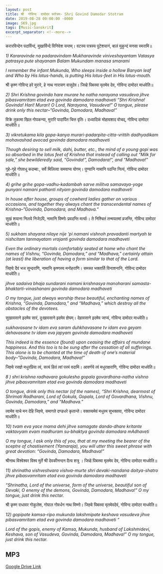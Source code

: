 ```yaml
---
layout: post
title: श्री  गोविन्द  दामोदर स्तोत्रम- Shri Govind Damodar Stotram
date: 2019-08-28 00:00:00 -0000
image: SK9.jpg
tags: [Music-Sanskrit]
excerpt_separator: <!--more-->
---
```





करारविन्देन पदार्विन्दं, मुखार्विन्दे विनिवेश यन्तम्।  वटस्य पत्रस्य पुटेशयानं, बालं मुकुन्दं मनसा स्मरामि॥ 
<!--more-->

*1) Kararavinde na padaravindam  Mukharavinde viniveshayantam  Vatasya patrasya pute shayanam  Balam Mukundam manasa smarami*  

*I remember the infant Mukunda, Who sleeps inside a hollow Banyan leaf and Who by His lotus-hands, is putting His lotus-feet in His lotus-mouth.*


 श्री कृष्ण गोविन्द हरे मुरारे, हे नाथ नारायण वासुदेव।  जिव्हे पिबस्वा मृतमेव देव, गोविन्द दामोदर माधवेति॥  

*2) Shri Krishna govinda hare murare  he natha narayana vasudeva  jihve pibasvamritam etad eva  govinda damodara madhaveti 
 “Shri Krishna! Govinda! Hari! Murari! O Lord, Narayana, Vasudeva!” O tongue, please drink only this nectar–”Govinda, Damodara, Madhava!”*

विक्रे तुकामा खिल गोपकन्या, मुरारि पादार्पित चित्त वृतिः।  दध्यादिकं मोहावशाद वोचद्, गोविन्द दामोदर माधवेति॥

*3) vikretukama kila gopa-kanya  murari-padarpita-citta-vrittih  dadhyadikam mohavashad avocad  govinda damodara madhaveti*  

*Though desiring to sell milk, dahi, butter, etc., the mind of a young gopi was so absorbed in the lotus feet of Krishna that instead of calling out “Milk for sale,” she bewilderedly said, “Govinda!”, Damodara!”, and “Madhava!”*

  गृहे-गृहे गोपवधू कदम्बा:, सर्वे मिलित्वा समवाप्य  योगम्।  पुण्यानि नामानि पठन्ति नित्यं, गोविन्द दामोदर माधवेति॥  

*4) grihe grihe gopa-vadhu-kadambah  sarve militva samavaya-yoge  punyani namani pathanti nityam  govinda damodara madhaveti*

*In house after house, groups of cowherd ladies gather on various occasions, and together they always chant the transcendental names of Krishna–”Govinda, Damodara, and Madhava.”*

सुखं शयाना निलये निजेऽपि, नामानि विष्णोः प्रवदन्ति मर्त्याः।  ते निश्चितं तन्मयतमां व्रजन्ति, गोविन्द दामोदर माधवेति॥ 

*5) sukham shayana nilaye nije ‘pi  namani vishnoh pravadanti martyah  te nishcitam tanmayatam vrajanti  govinda damodara madhaveti*

*Even the ordinary mortals comfortably seated at home who chant the names of Vishnu, “Govinda, Damodara,” and “Madhava,” certainly attain (at least) the liberation of having a form similar to that of the Lord.*

 जिह्‍वे दैवं भज सुन्दराणि, नामानि कृष्णस्य मनोहराणि।  समस्त भक्तार्ति विनाशनानि, गोविन्द दामोदर माधवेति॥ 

*jihve sadaiva bhaja sundarani  namani krishnasya manoharani  samasta-bhaktarti-vinashanani  govinda damodara madhaveti*

*O my tongue, just always worship these beautiful, enchanting names of Krishna, “Govinda, Damodara,” and “Madhava,” which destroy all the obstacles of the devotees.*

 सुखावसाने इदमेव सारं, दुःखावसाने इदमेव ज्ञेयम्।  देहावसाने इदमेव जाप्यं, गोविन्द दामोदर माधवेति॥  
 
*sukhavasane tv idam eva saram  duhkhavasane tv idam eva geyam  dehavasane tv idam eva japyam  govinda damodara madhaveti*

  
*This indeed is the essence (found) upon ceasing the affairs of mundane happiness. And this too is to be sung after the cessation of all sufferings. This alone is to be chanted at the time of death of one’s material body–”Govinda, Damodara, Madhava!”*

जिह्‍वे रसज्ञे मधुरप्रिया त्वं, सत्यं हितं त्वां परमं वदामि।  आवर्णये त्वं मधुराक्षराणि, गोविन्द दामोदर माधवेति॥  

*8 ) shri krishna radhavara gokulesha  gopala govardhana-natha vishno  jihve pibasvamritam etad eva  govinda damodara madhaveti*

*O tongue, drink only this nectar (of the names), “Shri Krishna, dearmost of Shrimati Radharani, Lord of Gokula, Gopala, Lord of Govardhana, Vishnu, Govinda, Damodara,” and “Madhava.”*

त्वामेव याचे मन देहि जिह्‍वे, समागते दण्डधरे कृतान्ते।  वक्तव्यमेवं मधुरम सुभक्तया, गोविन्द दामोदर माधवेति॥ 

*10) tvam eva yace mama dehi jihve  samagate danda-dhare kritante  vaktavyam evam madhuram su-bhaktya  govinda damodara mAdhaveti*

*O my tongue, I ask only this of you, that at my meeting the bearer of the sceptre of chastisement (Yamaraja), you will utter this sweet phrase with great devotion: “Govinda, Damodara, Madhava!”*

 श्रीनाथ विश्वेश्वर विश्व मुर्ते श्री देवकीनन्दन दैत्य शत्रु ।  जिव्हे पिबस्वा मृतमेव देव, गोविन्द दामोदर माधवेति॥  

*11) shrinatha vishveshvara vishva-murte  shri devaki-nandana daitya-shatro  jihve pibasvamritam etad eva  govinda damodara madhaveti*  

*“Shrinatha, Lord of the universe, form of the universe, beautiful son of Devaki, O enemy of the demons, Govinda, Damodara, Madhava!” O my tongue, just drink this nectar.*

श्री कृष्ण राधावर गोकुलेश, गोपाल गोवर्धन नाथ विष्णो।  जिह्‍वे पिबस्वा मृतमेवदेवं, गोविन्द दामोदर माधवेति॥

*12) gopipate kamsa-ripo mukunda lakshmipate keshava vasudeva jihve pibasvamritam etad eva govinda damodara madhaveti “*

*Lord of the gopis, enemy of Kamsa, Mukunda, husband of Lakshmidevi, Keshava, son of Vasudeva, Govinda, Damodara, Madhava!” O my tongue, just drink this nectar.*



## MP3
[Google Drive Link][Google Drive Link]

[Google Drive Link]: https://drive.google.com/open?id=1WGGhq1pPSmQPHYuI684cScIBZvsu3ys7
